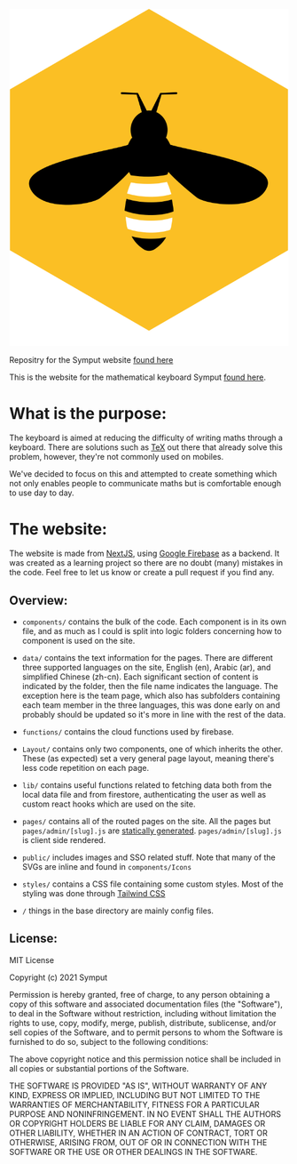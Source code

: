 ![Symput Logo](/public/images/symput-logo.svg)

Repositry for the Symput website [found here](https://www.symput.com/)

This is the website for the mathematical keyboard Symput [found here](https://github.com/LefalChizzle/X15Symput).

# What is the purpose:
The keyboard is aimed at reducing the difficulty of writing maths through a keyboard. 
There are solutions such as [TeX](https://en.wikipedia.org/wiki/TeX) out there that already solve this problem, however, they're not commonly used on mobiles.

We've decided to focus on this and attempted to create something which not only enables people to communicate maths but is comfortable enough to use day to day.

# The website:
The website is made from [NextJS](https://nextjs.org/), using [Google Firebase](https://firebase.google.com/) as a backend. It was created as a learning project so there are no doubt (many) mistakes in the code. Feel free to let us know or create a pull request if you find any.

## Overview:
* `components/` contains the bulk of the code. Each component is in its own file, and as much as I could is split into logic folders concerning how to component is used on the site.


* `data/` contains the text information for the pages. There are different three supported languages on the site, English (en), Arabic (ar), and simplified Chinese (zh-cn). Each significant section of content is indicated by the folder, then the file name indicates the language. The exception here is the team page, which also has subfolders containing each team member in the three languages, this was done early on and probably should be updated so it's more in line with the rest of the data.


* `functions/` contains the cloud functions used by firebase.


* `Layout/` contains only two components, one of which inherits the other. These (as expected) set a very general page layout, meaning there's less code repetition on each page.
* `lib/` contains useful functions related to fetching data both from the local data file and from firestore, authenticating the user as well as custom react hooks which are used on the site.


*  `pages/` contains all of the routed pages on the site. All the pages but `pages/admin/[slug].js` are [statically generated](https://nextjs.org/docs/basic-features/pages#static-generation-recommended). `pages/admin/[slug].js` is client side rendered.


*  `public/` includes images and SSO related stuff. Note that many of the SVGs are inline and found in `components/Icons`

* `styles/` contains a CSS file containing some custom styles. Most of the styling was done through [Tailwind CSS](https://tailwindcss.com/)

* `/` things in the base directory are mainly config files.  

## License:
MIT License

Copyright (c) 2021 Symput

Permission is hereby granted, free of charge, to any person obtaining a copy of this software and associated documentation files (the "Software"), to deal in the Software without restriction, including without limitation the rights to use, copy, modify, merge, publish, distribute, sublicense, and/or sell copies of the Software, and to permit persons to whom the Software is furnished to do so, subject to the following conditions:

The above copyright notice and this permission notice shall be included in all copies or substantial portions of the Software.

THE SOFTWARE IS PROVIDED "AS IS", WITHOUT WARRANTY OF ANY KIND, EXPRESS OR IMPLIED, INCLUDING BUT NOT LIMITED TO THE WARRANTIES OF MERCHANTABILITY, FITNESS FOR A PARTICULAR PURPOSE AND NONINFRINGEMENT. IN NO EVENT SHALL THE AUTHORS OR COPYRIGHT HOLDERS BE LIABLE FOR ANY CLAIM, DAMAGES OR OTHER LIABILITY, WHETHER IN AN ACTION OF CONTRACT, TORT OR OTHERWISE, ARISING FROM, OUT OF OR IN CONNECTION WITH THE SOFTWARE OR THE USE OR OTHER DEALINGS IN THE SOFTWARE.
